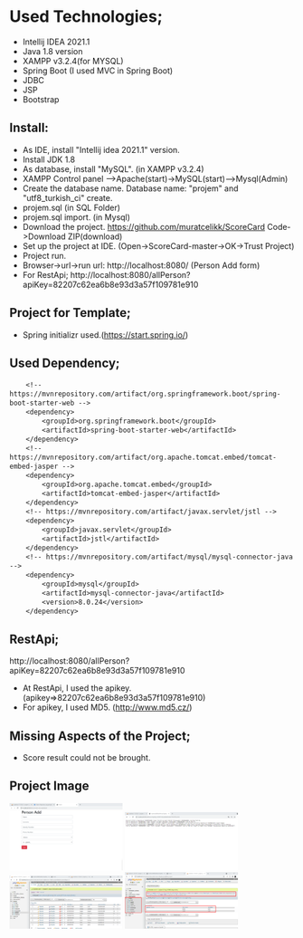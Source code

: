 # Used Technologies;
- Intellij IDEA 2021.1
- Java 1.8 version
- XAMPP v3.2.4(for MYSQL)
- Spring Boot (I used MVC in Spring Boot)
- JDBC
- JSP 
- Bootstrap

## Install:
- As IDE,  install "Intellij idea 2021.1" version.
- Install JDK 1.8
- As database, install "MySQL". (in XAMPP v3.2.4)
- XAMPP Control panel -->Apache(start)->MySQL(start)-->Mysql(Admin)
- Create the database name. Database name: "projem" and "utf8_turkish_ci" create.
- projem.sql (in SQL Folder) 
- projem.sql import. (in Mysql)
- Download the project. https://github.com/muratcelikk/ScoreCard  Code->Download ZIP(download)
- Set up the project at IDE. (Open->ScoreCard-master->OK->Trust Project)
- Project run.
- Browser->url->run url: http://localhost:8080/  (Person Add form)
- For RestApi; http://localhost:8080/allPerson?apiKey=82207c62ea6b8e93d3a57f109781e910

## Project for Template;
- Spring initializr used.(https://start.spring.io/)

## Used Dependency;
		<!-- https://mvnrepository.com/artifact/org.springframework.boot/spring-boot-starter-web -->
		<dependency>
			<groupId>org.springframework.boot</groupId>
			<artifactId>spring-boot-starter-web</artifactId>
		</dependency>
		<!-- https://mvnrepository.com/artifact/org.apache.tomcat.embed/tomcat-embed-jasper -->
		<dependency>
			<groupId>org.apache.tomcat.embed</groupId>
			<artifactId>tomcat-embed-jasper</artifactId>
		</dependency>
		<!-- https://mvnrepository.com/artifact/javax.servlet/jstl -->
		<dependency>
			<groupId>javax.servlet</groupId>
			<artifactId>jstl</artifactId>
		</dependency>
		<!-- https://mvnrepository.com/artifact/mysql/mysql-connector-java -->
		<dependency>
			<groupId>mysql</groupId>
			<artifactId>mysql-connector-java</artifactId>
			<version>8.0.24</version>
		</dependency>

## RestApi;
http://localhost:8080/allPerson?apiKey=82207c62ea6b8e93d3a57f109781e910
- At RestApi, I used the apikey. (apikey=>82207c62ea6b8e93d3a57f109781e910)
- For apikey, I used MD5. (http://www.md5.cz/)

## Missing Aspects of the Project;
- Score result could not be brought.

## Project Image

<p>
<a href="https://github.com/muratcelikk/ScoreCard/blob/master/image/2.png" target="_blank">
<img src="https://github.com/muratcelikk/ScoreCard/blob/master/image/2.png" width="200" style="max-width:100%;"></a>

<a href="https://github.com/muratcelikk/ScoreCard/blob/master/image/3-RestApi.png" target="_blank">
<img src="https://github.com/muratcelikk/ScoreCard/blob/master/image/3-RestApi.png" width="200" style="max-width:100%;"></a>

<a href="https://github.com/muratcelikk/ScoreCard/blob/master/image/5-Person.png" target="_blank">
<img src="https://github.com/muratcelikk/ScoreCard/blob/master/image/5-Person.png" width="200" style="max-width:100%;"></a>

<a href="https://github.com/muratcelikk/ScoreCard/blob/master/image/4-Total_score.png" target="_blank">
<img src="https://github.com/muratcelikk/ScoreCard/blob/master/image/4-Total_score.png" width="200" style="max-width:100%;"></a>
</p>
